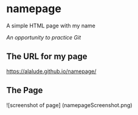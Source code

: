 # namepage
A simple HTML page with my name

*An opportunity to practice Git*

## The URL for my page
https://alalude.github.io/namepage/

## The Page
![screenshot of page] (namepageScreenshot.png)